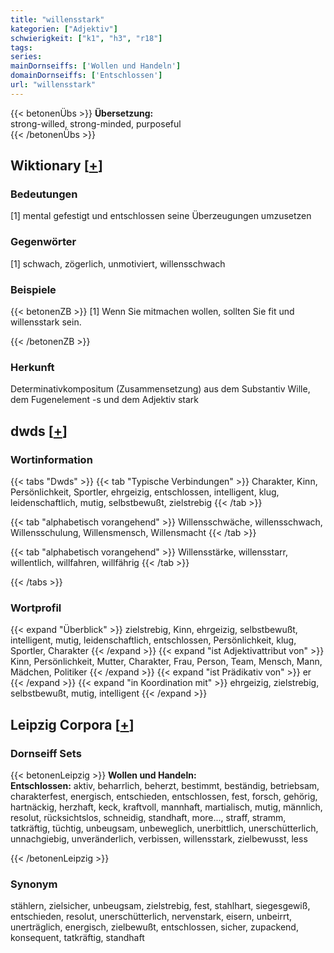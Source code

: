 ```yaml
---
title: "willensstark"
kategorien: ["Adjektiv"]
schwierigkeit: ["k1", "h3", "r18"]
tags:
series:
mainDornseiffs: ['Wollen und Handeln']
domainDornseiffs: ['Entschlossen']
url: "willensstark"
---
```


{{< betonenÜbs >}}
**Übersetzung:**  
strong-willed, strong-minded, purposeful  
{{< /betonenÜbs >}}

## Wiktionary [[+](https://de.wiktionary.org/wiki/willensstark)]

### Bedeutungen
[1] mental gefestigt und entschlossen seine Überzeugungen umzusetzen  

### Gegenwörter
[1] schwach, zögerlich, unmotiviert, willensschwach  

### Beispiele
{{< betonenZB >}}
[1] Wenn Sie mitmachen wollen, sollten Sie fit und willensstark sein.  

{{< /betonenZB >}}
### Herkunft
Determinativkompositum (Zusammensetzung) aus dem Substantiv Wille, dem Fugenelement -s und dem Adjektiv stark  



## dwds [[+](https://www.dwds.de/wb/willensstark)]

### Wortinformation
{{< tabs "Dwds" >}}
{{< tab "Typische Verbindungen" >}}
Charakter, Kinn, Persönlichkeit, Sportler, ehrgeizig, entschlossen, intelligent, klug, leidenschaftlich, mutig, selbstbewußt, zielstrebig
{{< /tab >}}

{{< tab "alphabetisch vorangehend" >}}
Willensschwäche, willensschwach, Willensschulung, Willensmensch, Willensmacht
{{< /tab >}}

{{< tab "alphabetisch vorangehend" >}}
Willensstärke, willensstarr, willentlich, willfahren, willfährig
{{< /tab >}}

{{< /tabs >}}

### Wortprofil
{{< expand "Überblick" >}} zielstrebig, Kinn, ehrgeizig, selbstbewußt, intelligent, mutig, leidenschaftlich, entschlossen, Persönlichkeit, klug, Sportler, Charakter {{< /expand >}}
{{< expand "ist Adjektivattribut von" >}} Kinn, Persönlichkeit, Mutter, Charakter, Frau, Person, Team, Mensch, Mann, Mädchen, Politiker {{< /expand >}}
{{< expand "ist Prädikativ von" >}} er {{< /expand >}}
{{< expand "in Koordination mit" >}} ehrgeizig, zielstrebig, selbstbewußt, mutig, intelligent {{< /expand >}}

## Leipzig Corpora [[+](https://corpora.uni-leipzig.de/en/res?word=willensstark&corpusId=deu_newscrawl-public_2018)]

### Dornseiff Sets
{{< betonenLeipzig >}}
**Wollen und Handeln:**  
**Entschlossen:** aktiv, beharrlich, beherzt, bestimmt, beständig, betriebsam, charakterfest, energisch, entschieden, entschlossen, fest, forsch, gehörig, hartnäckig, herzhaft, keck, kraftvoll, mannhaft, martialisch, mutig, männlich, resolut, rücksichtslos, schneidig, standhaft, more..., straff, stramm, tatkräftig, tüchtig, unbeugsam, unbeweglich, unerbittlich, unerschütterlich, unnachgiebig, unveränderlich, verbissen, willensstark, zielbewusst, less  

{{< /betonenLeipzig >}}

### Synonym
stählern, zielsicher, unbeugsam, zielstrebig, fest, stahlhart, siegesgewiß, entschieden, resolut, unerschütterlich, nervenstark, eisern, unbeirrt, unerträglich, energisch, zielbewußt, entschlossen, sicher, zupackend, konsequent, tatkräftig, standhaft

